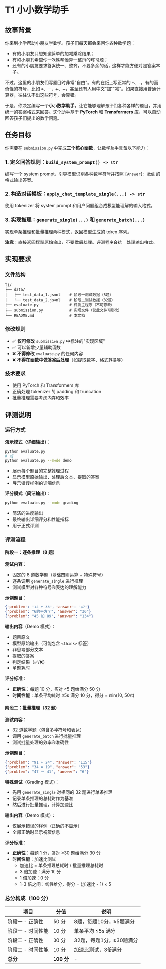 # T1 小小数学助手

## 故事背景

你来到小学帮助小朋友学数学。孩子们每天都会来问你各种数学题：  
- 有的小朋友只想知道简单的加减乘除结果；  
- 有的小朋友希望你一次性帮他算一整页的练习题；  
- 还有的小朋友要求答案统一、整齐，不要多余的话，这样才能方便对照答案本子。  

不过，这里的小朋友们写题目时非常"自由"。有的在纸上写正常的 `+`、`-`，有的画奇怪的符号，比如 `⊕`、`－`、`➕`、`➖`，甚至还有人用中文"加""减"。如果直接用普通计算器，往往认不出这些符号，会算错。  

于是，你决定编写一个**小小数学助手**，让它能够理解孩子们各种各样的题目，并用统一的答案格式来回答。这个助手基于 **PyTorch** 和 **Transformers** 库，可以自动回答孩子们提出的数学问题。  


## 任务目标

你需要在 `submission.py` 中完成**三个核心函数**，让数学助手具备以下能力：

### 1. 定义回答规则：`build_system_prompt() -> str`

编写一个 system prompt，引导模型识别各种数学符号并按照 `[Answer]: 数值` 的格式输出答案。

### 2. 构造对话模板：`apply_chat_template_single(...) -> str`

使用 tokenizer 将 system prompt 和用户问题组合成模型能理解的输入格式。

### 3. 实现推理：`generate_single(...)` 和 `generate_batch(...)`

实现单条推理和批量推理两种模式，返回模型生成的 token 序列。

**注意**：直接返回模型原始输出，不要做后处理。评测程序会统一处理输出格式。


## 实现要求

### 文件结构

```
T1/
├── data/
│   ├── test_data_1.jsonl    # 阶段一测试数据（8题）
│   └── test_data_2.jsonl    # 阶段二测试数据（32题）
├── evaluate.py              # 评测主程序（不可修改）
├── submission.py            # 实现文件（仅此文件可修改）
└── README.md                # 本文档
```

### 修改规则

- ✅ **仅可修改** `submission.py` 中标注的"实现区域"
- ✅ 可以新增少量辅助函数
- ❌ **不得修改** `evaluate.py` 的任何内容
- ❌ **不得在函数中做答案后处理**（如提取数字、格式转换等）

### 技术要求

- 使用 PyTorch 和 Transformers 库
- 正确处理 tokenizer 的 padding 和 truncation
- 批量推理需要考虑内存和效率

## 评测说明

### 运行方式

**演示模式（详细输出）**：
```bash
python evaluate.py
# 或
python evaluate.py --mode demo
```
- 展示每个题目的完整推理过程
- 显示模型原始输出、处理后文本、提取的答案
- 展示错误样例的详细信息

**评分模式（简洁输出）**：
```bash
python evaluate.py --mode grading
```
- 简洁的进度输出
- 最终输出详细评分和性能指标
- 用于正式评测

### 评测流程

#### 阶段一：逐条推理（8 题）

**测试内容**：
- 固定的 8 道数学题（基础四则运算 + 特殊符号）
- 逐条调用 `generate_single` 进行推理
- 测试模型对各种符号和表达的理解能力

**示例题目**：
```json
{"problem": "12 + 35", "answer": "47"}
{"problem": "6的平方？", "answer": "36"}
{"problem": "45 加 89", "answer": "134"}
```

**输出内容**（Demo 模式）：
- 题目原文
- 模型原始输出（可能包含 `<think>` 标签）
- 非思考部分文本
- 提取的答案
- 判定结果（✅/❌）
- 单题耗时

**评分标准**：
- **正确性**：每题 10 分，答对 ≥5 题给满分 50 分
- **时间性能**：单条平均耗时 ≤5s 满分 10 分，得分 = min(10, 50/t)

#### 阶段二：批量推理（32 题）

**测试内容**：
- 32 道数学题（包含多种符号和表达）
- 调用 `generate_batch` 进行批量推理
- 测试批量处理的效率和准确性

**示例题目**：
```json
{"problem": "91 + 24", "answer": "115"}
{"problem": "34 ⊕ 19", "answer": "53"}
{"problem": "47 － 41", "answer": "6"}
```

**特殊测试**（Grading 模式）：
- 先用 `generate_single` 对相同的 32 题进行单条推理
- 记录单条推理的总耗时作为基准
- 然后进行批量推理，计算加速比

**输出内容**（Demo 模式）：
- 仅展示错误的样例（正确的不显示）
- 全部正确时显示祝贺信息

**评分标准**：
- **正确性**：每题 1 分，答对 ≥30 题给满分 30 分
- **时间性能**：加速比测试
  - 加速比 = 单条推理总耗时 / 批量推理总耗时
  - 3 倍加速：满分 10 分
  - 1 倍加速：0 分
  - 1-3 倍之间：线性给分，得分 = (加速比 - 1) × 5

### 总分构成（100 分）

| 项目 | 分值 | 说明 |
|------|------|------|
| 阶段一 - 正确性 | 50 分 | 8题，每题10分，≥5题满分 |
| 阶段一 - 时间性能 | 10 分 | 单条平均 ≤5s 满分 |
| 阶段二 - 正确性 | 30 分 | 32题，每题1分，≥30题满分 |
| 阶段二 - 时间性能 | 10 分 | 加速比测试，3倍满分 |
| **总分** | **100 分** | - |